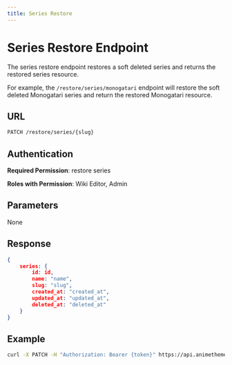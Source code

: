 ```yaml
---
title: Series Restore
---
```


# Series Restore Endpoint

The series restore endpoint restores a soft deleted series and returns the restored series resource.

For example, the `/restore/series/monogatari` endpoint will restore the soft deleted Monogatari series and return the restored Monogatari resource.

## URL

```sh
PATCH /restore/series/{slug}
```

## Authentication

**Required Permission**: restore series

**Roles with Permission**: Wiki Editor, Admin

## Parameters

None

## Response

```json
{
    series: {
        id: id,
        name: "name",
        slug: "slug",
        created_at: "created_at",
        updated_at: "updated_at",
        deleted_at: "deleted_at"
    }
}
```

## Example

```bash
curl -X PATCH -H "Authorization: Bearer {token}" https://api.animethemes.moe/restore/series/monogatari
```
